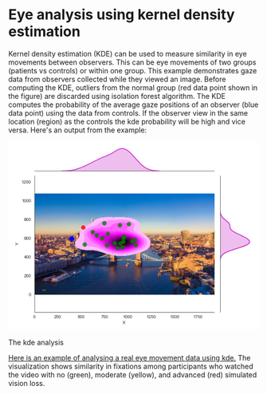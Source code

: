 # Eye analysis using kernel density estimation

Kernel density estimation (KDE) can be used to measure similarity in eye movements between observers. This can be eye movements of two groups (patients vs controls) or within one group. This example demonstrates gaze data from observers collected while they viewed an image. Before computing the KDE, outliers from the normal group (red data point shown in the figure) are discarded using isolation forest algorithm. The KDE computes the probability of the average gaze positions of an observer (blue data point) using the data from controls. If the observer view in the same location (region) as the controls the kde probability will be high and vice versa.
Here's an output from the example:

![alt text](https://github.com/dansileshi/Eye-Movement-kde-analysis/blob/master/output.png)

The kde analysis 

[Here is an example of analysing a real eye movement data using kde.](https://www.youtube.com/watch?v=PyDDjMhkq5M) The visualization shows similarity in fixations among participants who watched the video with no (green), moderate (yellow), and advanced (red) simulated vision loss. 
